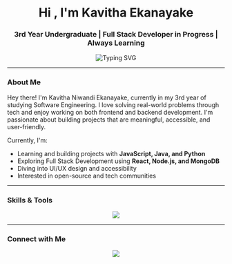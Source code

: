 <h1 align="center">Hi , I'm Kavitha Ekanayake</h1>
<h3 align="center"> 3rd Year Undergraduate |  Full Stack Developer in Progress |  Always Learning</h3>

<p align="center">
  <img src="https://readme-typing-svg.herokuapp.com/?font=Fira+Code&size=22&pause=1000&color=4A90E2&center=true&vCenter=true&width=550&lines=Third+Year+Information+Technology+Undergraduate;Building+projects+to+solve+real+world+problems;Focused+on+Full+Stack+Development+and+UI%2FUX;Currently+learning+React%2C+Node%2C+and+MongoDB" alt="Typing SVG" />
</p>

---

###  About Me
Hey there! I'm Kavitha Niwandi Ekanayake, currently in my 3rd year of studying Software Engineering. I love solving real-world problems through tech and enjoy working on both frontend and backend development. I'm passionate about building projects that are meaningful, accessible, and user-friendly.

Currently, I'm:
- Learning and building projects with **JavaScript, Java, and Python**
- Exploring Full Stack Development using **React, Node.js, and MongoDB**
- Diving into UI/UX design and accessibility 
- Interested in open-source and tech communities 

---

### Skills & Tools

<p align="center">
  <img src="https://skillicons.dev/icons?i=js,react,nextjs,nodejs,express,mongodb,html,css,tailwind,java,python,git,github,figma" />
</p>

---

###  Connect with Me

<p align="center">
  <a href="[https://linkedin.com/in/your-profile](https://www.linkedin.com/in/kavitha-ekanayake-1101a8314/)" target="_blank"><img src="https://img.shields.io/badge/LinkedIn-blue?logo=linkedin&style=for-the-badge" /></a>
</p>

